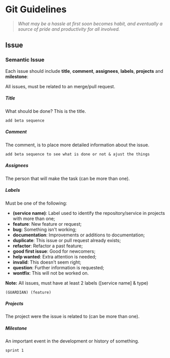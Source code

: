 # Git Guidelines 
> _What may be a hassle at first soon becomes habit, and eventually a source of pride and productivity for all involved._

## Issue


### Semantic Issue

Each issue should include  **title**, **comment**, **assignees**, **labels**, **projects** and **milestone**:

All issues, must be related to an merge/pull request.

##### Title

What should be done? This is the title.

`add beta sequence`

##### Comment

The comment, is to place more detailed information  about the issue.

`add beta sequence to see what is done or not & ajust the things`

##### Assignees

The person that will make the task (can be more than one).

##### Labels

Must be one of the following:

- **(service name)**: Label used to identify the repository/service in projects with more than one;
- **feature**: New feature or request;
- **bug**: Something isn't working;
- **documentation**: Improvements or additions to documentation;
- **duplicate**: This issue or pull request already exists;
- **refactor**: Refactor a past feature;
- **good first issue**: Good for newcomers;
- **help wanted**: Extra attention is needed;
- **invalid**: This doesn't seem right;
- **question**: Further information is requested;
- **wontfix**: This will not be worked on.

**Note:** All issues, must have at least 2 labels ([service name] & type)

`(GUARDIAN) (feature)`

##### Projects

The project were the issue is related to (can be more than one).

##### Milestone

An important event in the development or history of something.

`sprint 1`
